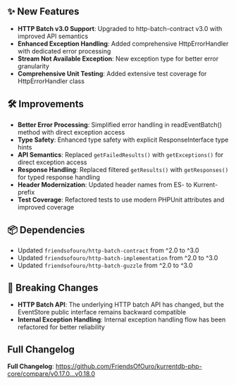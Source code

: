 ## ✨ New Features
- **HTTP Batch v3.0 Support**: Upgraded to http-batch-contract v3.0 with improved API semantics
- **Enhanced Exception Handling**: Added comprehensive HttpErrorHandler with dedicated error processing
- **Stream Not Available Exception**: New exception type for better error granularity
- **Comprehensive Unit Testing**: Added extensive test coverage for HttpErrorHandler class

## 🛠️ Improvements
- **Better Error Processing**: Simplified error handling in readEventBatch() method with direct exception access
- **Type Safety**: Enhanced type safety with explicit ResponseInterface type hints
- **API Semantics**: Replaced `getFailedResults()` with `getExceptions()` for direct exception access
- **Response Handling**: Replaced filtered `getResults()` with `getResponses()` for typed response handling
- **Header Modernization**: Updated header names from ES- to Kurrent- prefix
- **Test Coverage**: Refactored tests to use modern PHPUnit attributes and improved coverage

## 📦 Dependencies
- Updated `friendsofouro/http-batch-contract` from ^2.0 to ^3.0
- Updated `friendsofouro/http-batch-implementation` from ^2.0 to ^3.0
- Updated `friendsofouro/http-batch-guzzle` from ^2.0 to ^3.0

## 🔧 Breaking Changes
- **HTTP Batch API**: The underlying HTTP batch API has changed, but the EventStore public interface remains backward compatible
- **Internal Exception Handling**: Internal exception handling flow has been refactored for better reliability

## Full Changelog
**Full Changelog**: https://github.com/FriendsOfOuro/kurrentdb-php-core/compare/v0.17.0...v0.18.0